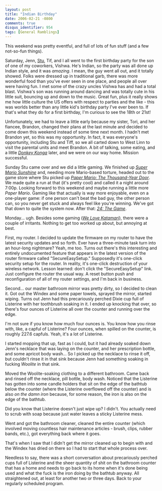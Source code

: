 ```yaml
---
layout: post
title: "Indian Birthday"
date: 2006-02-21 -0800
comments: true
disqus_identifier: 954
tags: [General Ramblings]
---
```

This weekend was pretty eventful, and full of lots of fun stuff (and a
few not-so-fun things).

 Saturday, Jenn, [Stu](http://www.stuartthompson.net), Tif, and I all
went to the first birthday party for the son of one of my coworkers,
Vishwa. He's Indian, so the party was all done up Indian style, and it
was *amazing*. I mean, the guy went all out, and it totally showed.
Folks were dressed up in traditional garb, there was more wonderful food
than you've ever seen in one place, and people all over were having fun.
I met some of the crazy uncles Vishwa has and had a total blast.
Vishwa's son was running around dancing and was totally cute in his
little suit, bouncing up and down to the music. Great fun, plus it
really shows me how little culture the US offers with respect to parties
and the like - this was worlds better than any little kid's birthday
party I've ever been to. If that's what they do for a first birthday,
I'm curious to see the 18th or 21st!

 Unfortunately, we had to leave a little early because my sister, Tori,
and her fiancee, Brandon, changed their plans at the last minute and
decided to come down this weekend instead of some time next month. I
hadn't met Brandon yet, so this was my opportunity. In fact, it was
everyone's opportunity, including Stu and Tiff, so we all carted down to
West Linn to visit the parental units and meet Brandon. A bit of
talking, some eating, and a little [*Donkey
Konga*](http://www.amazon.com/exec/obidos/ASIN/B0007ZSHOO/mhsvortex)
later, and we were on our way home. Mission successful.

 Sunday Stu came over and we did a little gaming. We finished up [*Super
Mario
Sunshine*](http://www.amazon.com/exec/obidos/ASIN/B000066JRN/mhsvortex)
and, needing more Mario-based torture, headed out to the game store
where Stu picked up [*Paper Mario: The Thousand-Year
Door*](http://www.amazon.com/exec/obidos/ASIN/B0002ILS1K/mhsvortex). We
made quite a run at that (it's pretty cool) and called it a night around
7:00p. Looking forward to this weekend and maybe running a little more
*Paper Mario*. Gaming like that actually is way more enjoyable, even on
a one-player game: if one person can't beat the bad guy, the other
person can, so you never get stuck and always feel like you're winning.
We've got that down to quite the system now. After that: [*24: The
Game*](http://www.amazon.com/exec/obidos/ASIN/B000B0RWWS/mhsvortex).

 Monday... ugh. Besides some gaming (*[We Love
Katamari](http://www.amazon.com/exec/obidos/ASIN/B000A5K5MI/mhsvortex)*),
there were a couple of irritants. Nothing to get too worked up about,
but annoying at best.

 First, my router. I decided to update the firmware on my router to have
the latest security updates and so forth. Ever have a three-minute task
turn into an hour-long nightmare? Yeah, me too. Turns out there's this
interesting and entirely undocumented feature that appears in the latest
version of the router firmware called "SecureEasySetup." Supposedly it's
one-click security setup for the router. In reality, it's one-click
destruction of your wireless network. Lesson learned: don't click the
"SecureEasySetup" link. Just configure the router the usual way. A reset
button push and reconfiguration of all of my router settings, and I'm
back in business.

 Second... our master bathroom mirror was pretty dirty, so I decided to
clean it. Got out the Windex and some paper towels, sprayed the mirror,
started wiping. Turns out Jenn had this precariously perched Dixie cup
full of Listerine with her toothbrush soaking in it. I ended up knocking
that over, so there's four ounces of Listerine all over the counter and
running over the edge.

 I'm not sure if you know how much four ounces is. You know how you
rinse with, like, a capful of Listerine? Four ounces, when spilled on
the counter, is roughly 227.6 capfuls. Yeah, it's a lot of Listerine.

 I started mopping that up, fast as I could, but it had already soaked
down Jenn's necklace that was laying on the counter, and her
prescription bottle, and some apricot body wash... So I picked up the
necklace to rinse it off, but couldn't rinse it in that sink because
Jenn had something soaking in fucking *Woolite* in that sink.

 Moved the Woolite-soaking clothing to a different bathroom. Came back
and rinsed off the necklace, pill bottle, body wash. Noticed that the
Listerine has gotten into some candle holders that sit on the edge of
the bathtub below the counter (where the Listerine overflowed off the
counter) and is also *on the damn iron* because, for some reason, the
iron is also on the edge of the bathtub.

 Did you know that Listerine doesn't just wipe up? I didn't. You
actually need to scrub with soap because just water leaves a sticky
Listerine mess.

 Went and got the bathroom cleaner, cleaned the entire counter (which
involved moving countless hair maintenance articles - brush, clips,
rubber bands, etc.), got everything back where it goes.

 That's when I saw that I didn't get the mirror cleaned up to begin with
and the Windex has dried on there so I had to start that whole process
over.

 Needless to say, there was a short conversation about precariously
perched cups full of Listerine and the sheer quantity of shit on the
bathroom counter that has a home and needs to go back to its home when
it's done being used and what the fuck is the iron doing by the bathtub
anyway. All straightened out, at least for another two or three days.
Back to your regularly scheduled program.
